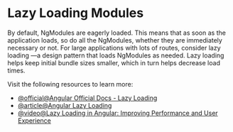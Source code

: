# Lazy Loading Modules

By default, NgModules are eagerly loaded. This means that as soon as the application loads, so do all the NgModules, whether they are immediately necessary or not. For large applications with lots of routes, consider lazy loading —a design pattern that loads NgModules as needed. Lazy loading helps keep initial bundle sizes smaller, which in turn helps decrease load times.

Visit the following resources to learn more:

- [@official@Angular Official Docs - Lazy Loading](https://angular.dev/guide/ngmodules/lazy-loading)
- [@article@Angular Lazy Loading](https://www.bairesdev.com/blog/angular-lazy-loading/)
- [@video@Lazy Loading in Angular: Improving Performance and User Experience](https://www.youtube.com/watch?v=mjhi27YfV8Y)